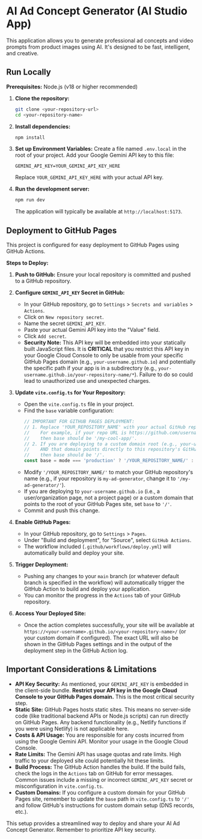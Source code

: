 
# AI Ad Concept Generator (AI Studio App)

This application allows you to generate professional ad concepts and video prompts from product images using AI. It's designed to be fast, intelligent, and creative.

## Run Locally

**Prerequisites:** Node.js (v18 or higher recommended)

1.  **Clone the repository:**
    ```bash
    git clone <your-repository-url>
    cd <your-repository-name>
    ```

2.  **Install dependencies:**
    ```bash
    npm install
    ```

3.  **Set up Environment Variables:**
    Create a file named `.env.local` in the root of your project. Add your Google Gemini API key to this file:
    ```
    GEMINI_API_KEY=YOUR_GEMINI_API_KEY_HERE
    ```
    Replace `YOUR_GEMINI_API_KEY_HERE` with your actual API key.

4.  **Run the development server:**
    ```bash
    npm run dev
    ```
    The application will typically be available at `http://localhost:5173`.

## Deployment to GitHub Pages

This project is configured for easy deployment to GitHub Pages using GitHub Actions.

**Steps to Deploy:**

1.  **Push to GitHub:**
    Ensure your local repository is committed and pushed to a GitHub repository.

2.  **Configure `GEMINI_API_KEY` Secret in GitHub:**
    *   In your GitHub repository, go to `Settings` > `Secrets and variables` > `Actions`.
    *   Click on `New repository secret`.
    *   Name the secret `GEMINI_API_KEY`.
    *   Paste your actual Gemini API key into the "Value" field.
    *   Click `Add secret`.
    *   **Security Note:** This API key will be embedded into your statically built JavaScript files. It is **CRITICAL** that you restrict this API key in your Google Cloud Console to only be usable from your specific GitHub Pages domain (e.g., `your-username.github.io`) and potentially the specific path if your app is in a subdirectory (e.g., `your-username.github.io/your-repository-name/*`). Failure to do so could lead to unauthorized use and unexpected charges.

3.  **Update `vite.config.ts` for Your Repository:**
    *   Open the `vite.config.ts` file in your project.
    *   Find the `base` variable configuration:
        ```javascript
        // IMPORTANT FOR GITHUB PAGES DEPLOYMENT:
        // 1. Replace 'YOUR_REPOSITORY_NAME' with your actual GitHub repository name.
        //    For example, if your repo URL is https://github.com/username/my-cool-app,
        //    then base should be '/my-cool-app/'.
        // 2. If you are deploying to a custom domain root (e.g., your-username.github.io or www.yourdomain.com)
        //    AND that domain points directly to this repository's GitHub Pages,
        //    then base should be '/'.
        const base = mode === 'production' ? '/YOUR_REPOSITORY_NAME/' : '/';
        ```
    *   Modify `'/YOUR_REPOSITORY_NAME/'` to match your GitHub repository's name (e.g., if your repository is `my-ad-generator`, change it to `'/my-ad-generator/'`).
    *   If you are deploying to `your-username.github.io` (i.e., a user/organization page, not a project page) or a custom domain that points to the root of your GitHub Pages site, set `base` to `'/'`.
    *   Commit and push this change.

4.  **Enable GitHub Pages:**
    *   In your GitHub repository, go to `Settings` > `Pages`.
    *   Under "Build and deployment", for "Source", select `GitHub Actions`.
    *   The workflow included (`.github/workflows/deploy.yml`) will automatically build and deploy your site.

5.  **Trigger Deployment:**
    *   Pushing any changes to your `main` branch (or whatever default branch is specified in the workflow) will automatically trigger the GitHub Action to build and deploy your application.
    *   You can monitor the progress in the `Actions` tab of your GitHub repository.

6.  **Access Your Deployed Site:**
    *   Once the action completes successfully, your site will be available at `https://<your-username>.github.io/<your-repository-name>/` (or your custom domain if configured). The exact URL will also be shown in the GitHub Pages settings and in the output of the deployment step in the GitHub Action log.

## Important Considerations & Limitations

*   **API Key Security:** As mentioned, your `GEMINI_API_KEY` is embedded in the client-side bundle. **Restrict your API key in the Google Cloud Console to your GitHub Pages domain.** This is the most critical security step.
*   **Static Site:** GitHub Pages hosts static sites. This means no server-side code (like traditional backend APIs or Node.js scripts) can run directly on GitHub Pages. Any backend functionality (e.g., Netlify functions if you were using Netlify) is not applicable here.
*   **Costs & API Usage:** You are responsible for any costs incurred from using the Google Gemini API. Monitor your usage in the Google Cloud Console.
*   **Rate Limits:** The Gemini API has usage quotas and rate limits. High traffic to your deployed site could potentially hit these limits.
*   **Build Process:** The GitHub Action handles the build. If the build fails, check the logs in the `Actions` tab on GitHub for error messages. Common issues include a missing or incorrect `GEMINI_API_KEY` secret or misconfiguration in `vite.config.ts`.
*   **Custom Domains:** If you configure a custom domain for your GitHub Pages site, remember to update the `base` path in `vite.config.ts` to `'/'` and follow GitHub's instructions for custom domain setup (DNS records, etc.).

This setup provides a streamlined way to deploy and share your AI Ad Concept Generator. Remember to prioritize API key security.
